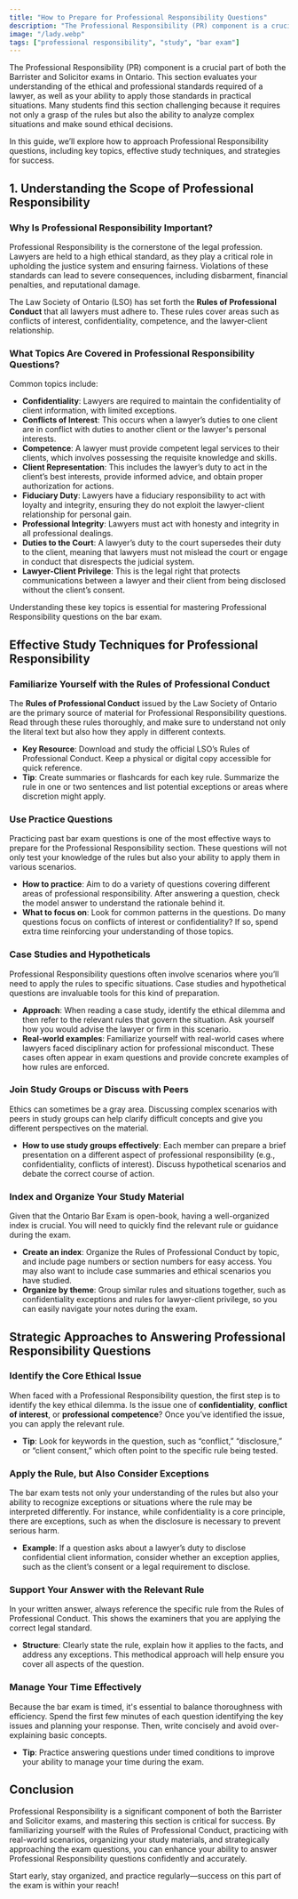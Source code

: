 ```yaml
---
title: "How to Prepare for Professional Responsibility Questions"
description: "The Professional Responsibility (PR) component is a crucial part of both the Barrister and Solicitor exams in Ontario. This section evaluates your understanding of the ethical and professional standards required of a lawyer, as well as your ability to apply those standards in practical situations. Many students find this section challenging because it requires not only a grasp of the rules but also the ability to analyze complex situations and make sound ethical decisions."
image: "/lady.webp"
tags: ["professional responsibility", "study", "bar exam"]
---
```


The Professional Responsibility (PR) component is a crucial part of both the Barrister and Solicitor exams in Ontario. This section evaluates your understanding of the ethical and professional standards required of a lawyer, as well as your ability to apply those standards in practical situations. Many students find this section challenging because it requires not only a grasp of the rules but also the ability to analyze complex situations and make sound ethical decisions.

In this guide, we’ll explore how to approach Professional Responsibility questions, including key topics, effective study techniques, and strategies for success.

## 1. Understanding the Scope of Professional Responsibility

### Why Is Professional Responsibility Important?

Professional Responsibility is the cornerstone of the legal profession. Lawyers are held to a high ethical standard, as they play a critical role in upholding the justice system and ensuring fairness. Violations of these standards can lead to severe consequences, including disbarment, financial penalties, and reputational damage.

The Law Society of Ontario (LSO) has set forth the **Rules of Professional Conduct** that all lawyers must adhere to. These rules cover areas such as conflicts of interest, confidentiality, competence, and the lawyer-client relationship.

### **What Topics Are Covered in Professional Responsibility Questions?**

Common topics include:

- **Confidentiality**: Lawyers are required to maintain the confidentiality of client information, with limited exceptions.
- **Conflicts of Interest**: This occurs when a lawyer’s duties to one client are in conflict with duties to another client or the lawyer's personal interests.
- **Competence**: A lawyer must provide competent legal services to their clients, which involves possessing the requisite knowledge and skills.
- **Client Representation**: This includes the lawyer’s duty to act in the client’s best interests, provide informed advice, and obtain proper authorization for actions.
- **Fiduciary Duty**: Lawyers have a fiduciary responsibility to act with loyalty and integrity, ensuring they do not exploit the lawyer-client relationship for personal gain.
- **Professional Integrity**: Lawyers must act with honesty and integrity in all professional dealings.
- **Duties to the Court**: A lawyer’s duty to the court supersedes their duty to the client, meaning that lawyers must not mislead the court or engage in conduct that disrespects the judicial system.
- **Lawyer-Client Privilege**: This is the legal right that protects communications between a lawyer and their client from being disclosed without the client’s consent.

Understanding these key topics is essential for mastering Professional Responsibility questions on the bar exam.

## Effective Study Techniques for Professional Responsibility

### Familiarize Yourself with the Rules of Professional Conduct

The **Rules of Professional Conduct** issued by the Law Society of Ontario are the primary source of material for Professional Responsibility questions. Read through these rules thoroughly, and make sure to understand not only the literal text but also how they apply in different contexts.

- **Key Resource**: Download and study the official LSO’s Rules of Professional Conduct. Keep a physical or digital copy accessible for quick reference.
- **Tip**: Create summaries or flashcards for each key rule. Summarize the rule in one or two sentences and list potential exceptions or areas where discretion might apply.

### **Use Practice Questions**

Practicing past bar exam questions is one of the most effective ways to prepare for the Professional Responsibility section. These questions will not only test your knowledge of the rules but also your ability to apply them in various scenarios.

- **How to practice**: Aim to do a variety of questions covering different areas of professional responsibility. After answering a question, check the model answer to understand the rationale behind it.
- **What to focus on**: Look for common patterns in the questions. Do many questions focus on conflicts of interest or confidentiality? If so, spend extra time reinforcing your understanding of those topics.

### **Case Studies and Hypotheticals**

Professional Responsibility questions often involve scenarios where you’ll need to apply the rules to specific situations. Case studies and hypothetical questions are invaluable tools for this kind of preparation.

- **Approach**: When reading a case study, identify the ethical dilemma and then refer to the relevant rules that govern the situation. Ask yourself how you would advise the lawyer or firm in this scenario.
- **Real-world examples**: Familiarize yourself with real-world cases where lawyers faced disciplinary action for professional misconduct. These cases often appear in exam questions and provide concrete examples of how rules are enforced.

### **Join Study Groups or Discuss with Peers**

Ethics can sometimes be a gray area. Discussing complex scenarios with peers in study groups can help clarify difficult concepts and give you different perspectives on the material.

- **How to use study groups effectively**: Each member can prepare a brief presentation on a different aspect of professional responsibility (e.g., confidentiality, conflicts of interest). Discuss hypothetical scenarios and debate the correct course of action.

### **Index and Organize Your Study Material**

Given that the Ontario Bar Exam is open-book, having a well-organized index is crucial. You will need to quickly find the relevant rule or guidance during the exam.

- **Create an index**: Organize the Rules of Professional Conduct by topic, and include page numbers or section numbers for easy access. You may also want to include case summaries and ethical scenarios you have studied.
- **Organize by theme**: Group similar rules and situations together, such as confidentiality exceptions and rules for lawyer-client privilege, so you can easily navigate your notes during the exam.

## Strategic Approaches to Answering Professional Responsibility Questions

### **Identify the Core Ethical Issue**

When faced with a Professional Responsibility question, the first step is to identify the key ethical dilemma. Is the issue one of **confidentiality**, **conflict of interest**, or **professional competence**? Once you’ve identified the issue, you can apply the relevant rule.

- **Tip**: Look for keywords in the question, such as “conflict,” “disclosure,” or “client consent,” which often point to the specific rule being tested.

### **Apply the Rule, but Also Consider Exceptions**

The bar exam tests not only your understanding of the rules but also your ability to recognize exceptions or situations where the rule may be interpreted differently. For instance, while confidentiality is a core principle, there are exceptions, such as when the disclosure is necessary to prevent serious harm.

- **Example**: If a question asks about a lawyer’s duty to disclose confidential client information, consider whether an exception applies, such as the client’s consent or a legal requirement to disclose.

### **Support Your Answer with the Relevant Rule**

In your written answer, always reference the specific rule from the Rules of Professional Conduct. This shows the examiners that you are applying the correct legal standard.

- **Structure**: Clearly state the rule, explain how it applies to the facts, and address any exceptions. This methodical approach will help ensure you cover all aspects of the question.

### **Manage Your Time Effectively**

Because the bar exam is timed, it's essential to balance thoroughness with efficiency. Spend the first few minutes of each question identifying the key issues and planning your response. Then, write concisely and avoid over-explaining basic concepts.

- **Tip**: Practice answering questions under timed conditions to improve your ability to manage your time during the exam.

## Conclusion

Professional Responsibility is a significant component of both the Barrister and Solicitor exams, and mastering this section is critical for success. By familiarizing yourself with the Rules of Professional Conduct, practicing with real-world scenarios, organizing your study materials, and strategically approaching the exam questions, you can enhance your ability to answer Professional Responsibility questions confidently and accurately.

Start early, stay organized, and practice regularly—success on this part of the exam is within your reach!
